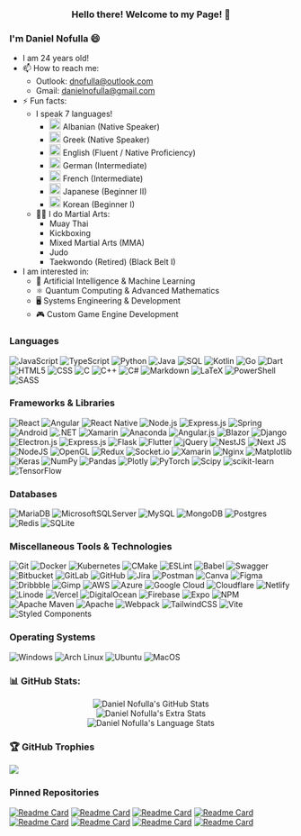 <h3 align="center">Hello there! Welcome to my Page! 👋</h3>

### I'm Daniel Nofulla 😄

- I am 24 years old!
- 📫 How to reach me: 
  - Outlook: <a href="mailto:dnofulla@outlook.com">dnofulla@outlook.com</a>
  - Gmail: <a href="mailto:danielnofulla@gmail.com">danielnofulla@gmail.com</a>
- ⚡ Fun facts: 
  - I speak 7 languages! 
    - <img src="https://cdn.britannica.com/00/6200-004-42B7690E/Flag-Albania.jpg" width="20px" /> Albanian (Native Speaker)
    - <img src="https://upload.wikimedia.org/wikipedia/commons/thumb/5/5c/Flag_of_Greece.svg/640px-Flag_of_Greece.svg.png" width="20px" /> Greek (Native Speaker)
    - <img src="https://upload.wikimedia.org/wikipedia/en/thumb/a/a4/Flag_of_the_United_States.svg/1200px-Flag_of_the_United_States.svg.png" width="20px" /> English (Fluent / Native Proficiency)
    - <img src="https://upload.wikimedia.org/wikipedia/en/thumb/b/ba/Flag_of_Germany.svg/1200px-Flag_of_Germany.svg.png" width="20px" /> German (Intermediate)
    - <img src="https://upload.wikimedia.org/wikipedia/en/thumb/c/c3/Flag_of_France.svg/1200px-Flag_of_France.svg.png" width="20px" /> French (Intermediate)
    - <img src="https://upload.wikimedia.org/wikipedia/en/thumb/9/9e/Flag_of_Japan.svg/800px-Flag_of_Japan.svg.png" width="20px" /> Japanese (Beginner II)
    - <img src="https://asiasociety.org/sites/default/files/styles/1200w/public/K/korean-flag.jpg" width="20px" /> Korean (Beginner I)
  - 🥋🥊 I do Martial Arts:
    - Muay Thai
    - Kickboxing
    - Mixed Martial Arts (MMA)
    - Judo
    - Taekwondo (Retired) (Black Belt I)
- I am interested in:
  -  🤖 Artificial Intelligence & Machine Learning
  -  ⚛️ Quantum Computing & Advanced Mathematics
  -  🖥️ Systems Engineering & Development
  -  🎮 Custom Game Engine Development


### Languages

![JavaScript](https://img.shields.io/badge/JavaScript-F7DF1E?style=for-the-badge&logo=javascript&logoColor=black)
![TypeScript](https://img.shields.io/badge/TypeScript-007ACC?style=for-the-badge&logo=typescript&logoColor=white)
![Python](https://img.shields.io/badge/python-3670A0?style=for-the-badge&logo=python&logoColor=ffdd54)
![Java](https://img.shields.io/badge/Java-ED8B00?style=for-the-badge&logo=java&logoColor=white)
![SQL](https://img.shields.io/badge/-SQL-00000F?style=for-the-badge&logo=Microsoft-SQL-Server&logoColor=white)
![Kotlin](https://img.shields.io/badge/kotlin-%237F52FF.svg?style=for-the-badge&logo=kotlin&logoColor=white) 
![Go](https://img.shields.io/badge/go-%2300ADD8.svg?style=for-the-badge&logo=go&logoColor=white) 
![Dart](https://img.shields.io/badge/dart-%230175C2.svg?style=for-the-badge&logo=dart&logoColor=white) 
![HTML5](https://img.shields.io/badge/html5-%23E34F26.svg?style=for-the-badge&logo=html5&logoColor=white) 
![CSS](https://img.shields.io/badge/CSS3-1572B6?style=for-the-badge&logo=css3&logoColor=white)
![C](https://img.shields.io/badge/C-00599C?style=for-the-badge&logo=c&logoColor=white)
![C++](https://img.shields.io/badge/C%2B%2B-00599C?style=for-the-badge&logo=c%2B%2B&logoColor=white)
![C#](https://img.shields.io/badge/C%23-239120?style=for-the-badge&logo=c-sharp&logoColor=white)
![Markdown](https://img.shields.io/badge/markdown-%23000000.svg?style=for-the-badge&logo=markdown&logoColor=white) 
![LaTeX](https://img.shields.io/badge/latex-%23008080.svg?style=for-the-badge&logo=latex&logoColor=white)
![PowerShell](https://img.shields.io/badge/PowerShell-%235391FE.svg?style=for-the-badge&logo=powershell&logoColor=white)
![SASS](https://img.shields.io/badge/SASS-hotpink.svg?style=for-the-badge&logo=SASS&logoColor=white) 


### Frameworks & Libraries
![React](https://img.shields.io/badge/React-20232A?style=for-the-badge&logo=react&logoColor=61DAFB)
![Angular](https://img.shields.io/badge/Angular-DD0031?style=for-the-badge&logo=angular&logoColor=white)
![React Native](https://img.shields.io/badge/React_Native-20232A?style=for-the-badge&logo=react&logoColor=61DAFB)
![Node.js](https://img.shields.io/badge/Node.js-43853D?style=for-the-badge&logo=node.js&logoColor=white)
![Express.js](https://img.shields.io/badge/Express.js-404D59?style=for-the-badge)
![Spring](https://img.shields.io/badge/spring-%236DB33F.svg?style=for-the-badge&logo=spring&logoColor=white) 
![Android](https://img.shields.io/badge/Android-3DDC84?style=for-the-badge&logo=android&logoColor=white)
![.NET](https://img.shields.io/badge/.NET-5C2D91?style=for-the-badge&logo=.net&logoColor=white)
![Xamarin](https://img.shields.io/badge/Xamarin-3498DB?style=for-the-badge&logo=xamarin&logoColor=white)
![Anaconda](https://img.shields.io/badge/Anaconda-%2344A833.svg?style=for-the-badge&logo=anaconda&logoColor=white) 
![Angular.js](https://img.shields.io/badge/angular.js-%23E23237.svg?style=for-the-badge&logo=angularjs&logoColor=white) 
![Blazor](https://img.shields.io/badge/blazor-%235C2D91.svg?style=for-the-badge&logo=blazor&logoColor=white) 
![Django](https://img.shields.io/badge/django-%23092E20.svg?style=for-the-badge&logo=django&logoColor=white) 
![Electron.js](https://img.shields.io/badge/Electron-191970?style=for-the-badge&logo=Electron&logoColor=white) 
![Express.js](https://img.shields.io/badge/express.js-%23404d59.svg?style=for-the-badge&logo=express&logoColor=%2361DAFB) 
![Flask](https://img.shields.io/badge/flask-%23000.svg?style=for-the-badge&logo=flask&logoColor=white) 
![Flutter](https://img.shields.io/badge/Flutter-%2302569B.svg?style=for-the-badge&logo=Flutter&logoColor=white) 
![jQuery](https://img.shields.io/badge/jquery-%230769AD.svg?style=for-the-badge&logo=jquery&logoColor=white) 
![NestJS](https://img.shields.io/badge/nestjs-%23E0234E.svg?style=for-the-badge&logo=nestjs&logoColor=white) 
![Next JS](https://img.shields.io/badge/Next-black?style=for-the-badge&logo=next.js&logoColor=white) 
![NodeJS](https://img.shields.io/badge/node.js-6DA55F?style=for-the-badge&logo=node.js&logoColor=white) 
![OpenGL](https://img.shields.io/badge/OpenGL-%23FFFFFF.svg?style=for-the-badge&logo=opengl)
![Redux](https://img.shields.io/badge/redux-%23593d88.svg?style=for-the-badge&logo=redux&logoColor=white) 
![Socket.io](https://img.shields.io/badge/Socket.io-black?style=for-the-badge&logo=socket.io&badgeColor=010101) 
![Xamarin](https://img.shields.io/badge/Xamarin-3199DC?style=for-the-badge&logo=xamarin&logoColor=white) 
![Nginx](https://img.shields.io/badge/nginx-%23009639.svg?style=for-the-badge&logo=nginx&logoColor=white) 
![Matplotlib](https://img.shields.io/badge/Matplotlib-%23ffffff.svg?style=for-the-badge&logo=Matplotlib&logoColor=black) 
![Keras](https://img.shields.io/badge/Keras-%23D00000.svg?style=for-the-badge&logo=Keras&logoColor=white) 
![NumPy](https://img.shields.io/badge/numpy-%23013243.svg?style=for-the-badge&logo=numpy&logoColor=white) 
![Pandas](https://img.shields.io/badge/pandas-%23150458.svg?style=for-the-badge&logo=pandas&logoColor=white) 
![Plotly](https://img.shields.io/badge/Plotly-%233F4F75.svg?style=for-the-badge&logo=plotly&logoColor=white) 
![PyTorch](https://img.shields.io/badge/PyTorch-%23EE4C2C.svg?style=for-the-badge&logo=PyTorch&logoColor=white) 
![Scipy](https://img.shields.io/badge/SciPy-%230C55A5.svg?style=for-the-badge&logo=scipy&logoColor=%white) 
![scikit-learn](https://img.shields.io/badge/scikit--learn-%23F7931E.svg?style=for-the-badge&logo=scikit-learn&logoColor=white) 
![TensorFlow](https://img.shields.io/badge/TensorFlow-%23FF6F00.svg?style=for-the-badge&logo=TensorFlow&logoColor=white) 


### Databases
![MariaDB](https://img.shields.io/badge/MariaDB-003545?style=for-the-badge&logo=mariadb&logoColor=white) 
![MicrosoftSQLServer](https://img.shields.io/badge/Microsoft%20SQL%20Server-CC2927?style=for-the-badge&logo=microsoft%20sql%20server&logoColor=white) 
![MySQL](https://img.shields.io/badge/mysql-4479A1.svg?style=for-the-badge&logo=mysql&logoColor=white) 
![MongoDB](https://img.shields.io/badge/MongoDB-%234ea94b.svg?style=for-the-badge&logo=mongodb&logoColor=white) 
![Postgres](https://img.shields.io/badge/postgres-%23316192.svg?style=for-the-badge&logo=postgresql&logoColor=white) 
![Redis](https://img.shields.io/badge/redis-%23DD0031.svg?style=for-the-badge&logo=redis&logoColor=white) 
![SQLite](https://img.shields.io/badge/sqlite-%2307405e.svg?style=for-the-badge&logo=sqlite&logoColor=white) 

### Miscellaneous Tools & Technologies
![Git](https://img.shields.io/badge/git-%23F05033.svg?style=for-the-badge&logo=git&logoColor=white) 
![Docker](https://img.shields.io/badge/docker-%230db7ed.svg?style=for-the-badge&logo=docker&logoColor=white)
![Kubernetes](https://img.shields.io/badge/kubernetes-%23326ce5.svg?style=for-the-badge&logo=kubernetes&logoColor=white)
![CMake](https://img.shields.io/badge/CMake-%23008FBA.svg?style=for-the-badge&logo=cmake&logoColor=white)
![ESLint](https://img.shields.io/badge/ESLint-4B3263?style=for-the-badge&logo=eslint&logoColor=white) 
![Babel](https://img.shields.io/badge/Babel-F9DC3e?style=for-the-badge&logo=babel&logoColor=black) 
![Swagger](https://img.shields.io/badge/-Swagger-%23Clojure?style=for-the-badge&logo=swagger&logoColor=white)
![Bitbucket](https://img.shields.io/badge/bitbucket-%230047B3.svg?style=for-the-badge&logo=bitbucket&logoColor=white) 
![GitLab](https://img.shields.io/badge/gitlab-%23181717.svg?style=for-the-badge&logo=gitlab&logoColor=white) 
![GitHub](https://img.shields.io/badge/github-%23121011.svg?style=for-the-badge&logo=github&logoColor=white)
![Jira](https://img.shields.io/badge/jira-%230A0FFF.svg?style=for-the-badge&logo=jira&logoColor=white) 
![Postman](https://img.shields.io/badge/Postman-FF6C37?style=for-the-badge&logo=postman&logoColor=white)
![Canva](https://img.shields.io/badge/Canva-%2300C4CC.svg?style=for-the-badge&logo=Canva&logoColor=white) 
![Figma](https://img.shields.io/badge/figma-%23F24E1E.svg?style=for-the-badge&logo=figma&logoColor=white) 
![Dribbble](https://img.shields.io/badge/Dribbble-EA4C89?style=for-the-badge&logo=dribbble&logoColor=white) 
![Gimp](https://img.shields.io/badge/Gimp-657D8B?style=for-the-badge&logo=gimp&logoColor=FFFFFF)
![AWS](https://img.shields.io/badge/AWS-%23FF9900.svg?style=for-the-badge&logo=amazon-aws&logoColor=white) 
![Azure](https://img.shields.io/badge/azure-%230072C6.svg?style=for-the-badge&logo=microsoftazure&logoColor=white) 
![Google Cloud](https://img.shields.io/badge/GoogleCloud-%234285F4.svg?style=for-the-badge&logo=google-cloud&logoColor=white) 
![Cloudflare](https://img.shields.io/badge/Cloudflare-F38020?style=for-the-badge&logo=Cloudflare&logoColor=white) 
![Netlify](https://img.shields.io/badge/netlify-%23000000.svg?style=for-the-badge&logo=netlify&logoColor=#00C7B7) 
![Linode](https://img.shields.io/badge/linode-00A95C?style=for-the-badge&logo=linode&logoColor=white) 
![Vercel](https://img.shields.io/badge/vercel-%23000000.svg?style=for-the-badge&logo=vercel&logoColor=white) 
![DigitalOcean](https://img.shields.io/badge/DigitalOcean-%230167ff.svg?style=for-the-badge&logo=digitalOcean&logoColor=white) 
![Firebase](https://img.shields.io/badge/firebase-%23039BE5.svg?style=for-the-badge&logo=firebase) 
![Expo](https://img.shields.io/badge/expo-1C1E24?style=for-the-badge&logo=expo&logoColor=#D04A37)
![NPM](https://img.shields.io/badge/NPM-%23CB3837.svg?style=for-the-badge&logo=npm&logoColor=white)
![Apache Maven](https://img.shields.io/badge/Apache%20Maven-C71A36?style=for-the-badge&logo=Apache%20Maven&logoColor=white) 
![Apache](https://img.shields.io/badge/apache-%23D42029.svg?style=for-the-badge&logo=apache&logoColor=white)
![Webpack](https://img.shields.io/badge/webpack-%238DD6F9.svg?style=for-the-badge&logo=webpack&logoColor=black)
![TailwindCSS](https://img.shields.io/badge/tailwindcss-%2338B2AC.svg?style=for-the-badge&logo=tailwind-css&logoColor=white)
![Vite](https://img.shields.io/badge/vite-%23646CFF.svg?style=for-the-badge&logo=vite&logoColor=white) 
![Styled Components](https://img.shields.io/badge/styled--components-DB7093?style=for-the-badge&logo=styled-components&logoColor=white) 

### Operating Systems
![Windows](https://img.shields.io/badge/Windows-0078D6?style=for-the-badge&logo=windows&logoColor=white)
![Arch Linux](https://img.shields.io/badge/Arch_Linux-1793D1?style=for-the-badge&logo=arch-linux&logoColor=white)
![Ubuntu](https://img.shields.io/badge/Ubuntu-E95420?style=for-the-badge&logo=ubuntu&logoColor=white)
![MacOS](https://img.shields.io/badge/mac%20os-000000?style=for-the-badge&logo=macos&logoColor=F0F0F0)

### 📊 GitHub Stats:

<p align="center">
 <img src="https://github-readme-stats.vercel.app/api?username=dnofulla&theme=transparent&hide_border=false&include_all_commits=true" alt="Daniel Nofulla's GitHub Stats" />
  <br />
 <img src="https://github-readme-streak-stats.herokuapp.com/?user=dnofulla&theme=transparent&hide_border=false" alt="Daniel Nofulla's Extra Stats" /> 
  <br />
 <img src="https://github-readme-stats.vercel.app/api/top-langs/?username=dnofulla&theme=transparent&hide_border=false&include_all_commits=true&count_private=true&layout=compact&langs_count=8&hide=angelscript,racket,html,css" alt="Daniel Nofulla's Language Stats" /> 
</p>

<!--
![](https://github-readme-stats.vercel.app/api?username=dnofulla&theme=react&hide_border=false&include_all_commits=true&count_private=true)
![](https://github-readme-stats.vercel.app/api/top-langs/?username=dnofulla&theme=react&hide_border=false&include_all_commits=true&count_private=true&layout=compact)
![](https://github-readme-streak-stats.herokuapp.com/?user=dnofulla&theme=react&hide_border=false)<br/>
-->

### 🏆 GitHub Trophies
![](https://github-profile-trophy.vercel.app/?username=dnofulla&theme=radical&no-frame=false&no-bg=false&margin-w=4)

### Pinned Repositories
[![Readme Card](https://github-readme-stats.vercel.app/api/pin?username=dnofulla&repo=marketcove-e-commerce-ui&theme=transparent)](https://github.com/dnofulla/marketcove-e-commerce-ui)
[![Readme Card](https://github-readme-stats.vercel.app/api/pin?username=dnofulla&repo=marketcove-e-commerce-backend&theme=transparent)](https://github.com/dnofulla/marketcove-e-commerce-backend)
[![Readme Card](https://github-readme-stats.vercel.app/api/pin?username=dnofulla&repo=crownflame-2d-game-engine&theme=transparent)](https://github.com/dnofulla/crownflame-2d-game-engine)
[![Readme Card](https://github-readme-stats.vercel.app/api/pin?username=dnofulla&repo=battleship-game&theme=transparent)](https://github.com/dnofulla/battleship-game)
[![Readme Card](https://github-readme-stats.vercel.app/api/pin?username=dnofulla&repo=assist-go-android&theme=transparent)](https://github.com/dnofulla/assist-go-android)
[![Readme Card](https://github-readme-stats.vercel.app/api/pin?username=dnofulla&repo=assist-go-server&theme=transparent)](https://github.com/dnofulla/assist-go-server)
[![Readme Card](https://github-readme-stats.vercel.app/api/pin?username=dnofulla&repo=sia-assembler&theme=transparent)](https://github.com/dnofulla/sia-assembler)
[![Readme Card](https://github-readme-stats.vercel.app/api/pin?username=dnofulla&repo=sia-virtual-machine&theme=transparent)](https://github.com/dnofulla/sia-virtual-machine)
